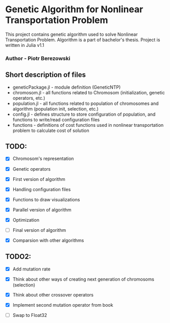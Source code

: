 # Genetic Algorithm for Nonlinear Transportation Problem
This project contains genetic algorithm used to solve Nonlinear Transportation Problem.
Algorithm is a part of bachelor's thesis.
Project is written in Julia v1.1

### Author - Piotr Berezowski

## Short description of files

+ geneticPackage.jl - module definition (GeneticNTP)
+ chromosom.jl - all functions related to Chromosom (initialization, genetic operators, etc.)
+ population.jl - all functions related to population of chromosomes and algorithm (population init, selection, etc.)
+ config.jl - defines structure to store configuration of population, and functions to write/read configuration files
+ functions - definitions of cost functions used in nonlinear transportation problem to calculate cost of solution

## TODO:
- [x] Chromosom's representation
- [x] Genetic operators
- [x] First version of algorithm
- [x] Handling configuration files
- [x] Functions to draw visualizations
- [x] Parallel version of algorithm
- [x] Optimization
- [ ] Final version of algorithm
- [X] Comparsion with other algorithms


## TODO2:
- [x] Add mutation rate
- [x] Think about other ways of creating next generation of chromosoms (selection)
- [x] Think about other crossover operators
- [x] Implement second mutation operator from book

- [ ] Swap to Float32